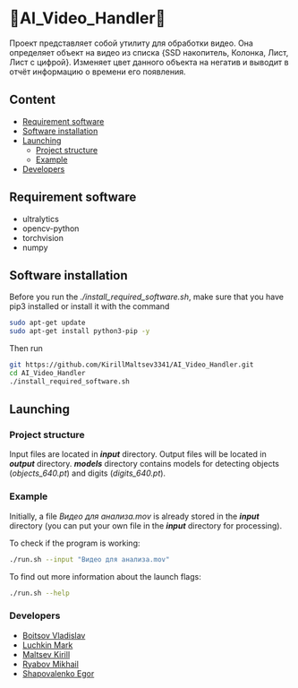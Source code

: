 # 🤖AI_Video_Handler🤖
Проект представляет собой утилиту для обработки видео. 
Она определяет объект на видео из списка {SSD накопитель, Колонка, Лист, Лист с цифрой}.
Изменяет цвет данного объекта на негатив и выводит в отчёт информацию о времени его появления.


## Сontent
- [Requirement software](#requirement-software)
- [Software installation](#software-installation)
- [Launching](#launching)
  - [Project structure](project-structure)
  - [Example](#example)
- [Developers](#developers)

<a name="requirement-software"></a>

## Requirement software
- ultralytics
- opencv-python
- torchvision
- numpy

<a name="software-installation"></a>

## Software installation

Before you run the *./install_required_software.sh*, make sure that you have pip3 installed or install it with the command
```bash
sudo apt-get update
sudo apt-get install python3-pip -y
```

Then run
```bash
git https://github.com/KirillMaltsev3341/AI_Video_Handler.git
cd AI_Video_Handler
./install_required_software.sh
```

<a name="launching"></a>

## Launching

<a name="project-structure"></a>

### Project structure

Input files are located in ***input*** directory. Output files will be located in ***output*** directory.
***models*** directory contains models for detecting objects (*objects_640.pt*) and digits (*digits_640.pt*).


<a name="example"></a>

### Example

Initially, a file *Видео для анализа.mov* is already stored in the ***input*** directory (you can put your own file in the ***input*** directory for processing).

To check if the program is working:
```bash
./run.sh --input "Видео для анализа.mov"
```

To find out more information about the launch flags:
```bash
./run.sh --help
```

<a name="developers"></a>

### Developers

  - [Boitsov Vladislav](https://github.com/VladislavBoytsovfrom3341Clan)
  - [Luchkin Mark](https://github.com/markluchkin)
  - [Maltsev Kirill](https://github.com/KirillMaltsev3341)
  - [Ryabov	Mikhail](https://github.com/Devilpoper)
  - [Shapovalenko Egor](https://github.com/lastikp0)

